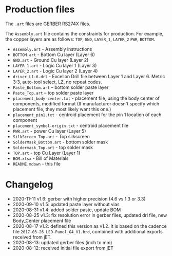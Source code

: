 # Production files

The `.art` files are GERBER RS274X files.

The `Assembly.art` file contains the constraints for production. For example, the copper layers are as follows: `TOP`, `GND`, `LAYER_1`, `LAYER_2` `PWR`, `BOTTOM`.

* `Assembly.art` - Assembly instructions
* `BOTTOM.art` - Bottom Cu layer (Layer 6)
* `GND.art` - Ground Cu layer (Layer 2)
* `LAYER_1.art` - Logic Cu layer 1 (Layer 3)
* `LAYER_2.art` - Logic Cu layer 2 (Layer 4)
* `driver_L1-6.drl` - Excellon Drill file between Layer 1 and Layer 6. Metric 3:3, auto-tool select, LZ, no repeat codes.
* `Paste_Bottom.art` – bottom solder paste layer
* `Paste_Top.art` – top solder paste layer
* `placement_body-center.txt` - placement file, using the body center of components, modified format (If manufacturer doesn't specify which placement file, they most likely want this one.)
* `placement_pin1.txt` - centroid placement for the pin 1 location of each component
* `placement_symbol-origin.txt` - centroid placement file
* `PWR.art` - power Cu layer (Layer 5)
* `SilkScreen_Top.art` - Top silkscreen
* `SolderMask_Bottom.art` - bottom solder mask
* `Soldermask_Top.art` - top solder mask
* `TOP.art` - top Cu Layer (Layer 1)
* `BOM.xlsx` - Bill of Materials
* `README.mdown` - this file

# Changelog

* 2020-11-11 v1.6: gerber with higher precision (4.6 vs 1.3 or 3.3)
* 2020-09-10 v1.5: updated paste layer without vias
* 2020-08-31 v1.4: added solder paste, update BOM
* 2020-08-25 v1.3: fix resolution error in gerber files, updated drl file, new Body_Center placement file
* 2020-08-17 v1.2: defined this version as v1.2. It is based on the cadence file `2017-03-26_LED-Panel_G4_V1.brd`, combined with additional exports received from jET.
* 2020-08-13: updated gerber files (inch to mm)
* 2020-08-12: received initial file export from jET
